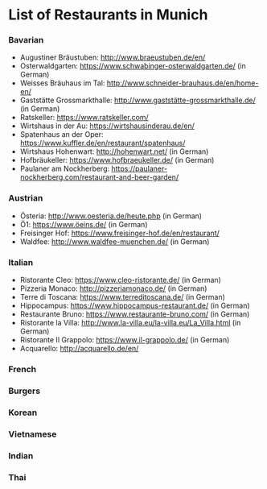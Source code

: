 # List of Restaurants in Munich

### Bavarian

* Augustiner Bräustuben: http://www.braeustuben.de/en/
* Osterwaldgarten: https://www.schwabinger-osterwaldgarten.de/ (in German)
* Weisses Bräuhaus im Tal: http://www.schneider-brauhaus.de/en/home-en/
* Gaststätte Grossmarkthalle: http://www.gaststätte-grossmarkthalle.de/ (in German)
* Ratskeller: https://www.ratskeller.com/
* Wirtshaus in der Au: https://wirtshausinderau.de/en/
* Spatenhaus an der Oper: https://www.kuffler.de/en/restaurant/spatenhaus/
* Wirtshaus Hohenwart: http://hohenwart.net/ (in German)
* Hofbräukeller: https://www.hofbraeukeller.de/ (in German)
* Paulaner am Nockherberg: https://paulaner-nockherberg.com/restaurant-and-beer-garden/

### Austrian

* Österia: http://www.oesteria.de/heute.php (in German)
* Ö1: https://www.öeins.de/ (in German)
* Freisinger Hof: https://www.freisinger-hof.de/en/restaurant/
* Waldfee: http://www.waldfee-muenchen.de/ (in German)


### Italian

* Ristorante Cleo: https://www.cleo-ristorante.de/ (in German)
* Pizzeria Monaco: http://pizzeriamonaco.de/ (in German)
* Terre di Toscana: https://www.terreditoscana.de/ (in German)
* Hippocampus: https://www.hippocampus-restaurant.de/ (in German)
* Restaurante Bruno: https://www.restaurante-bruno.com/ (in German)
* Ristorante la Villa: http://www.la-villa.eu/la-villa.eu/La_Villa.html (in German)
* Ristorante Il Grappolo: https://www.il-grappolo.de/ (in German)
* Acquarello: http://acquarello.de/en/


### French

### Burgers

### Korean

### Vietnamese

### Indian

### Thai

